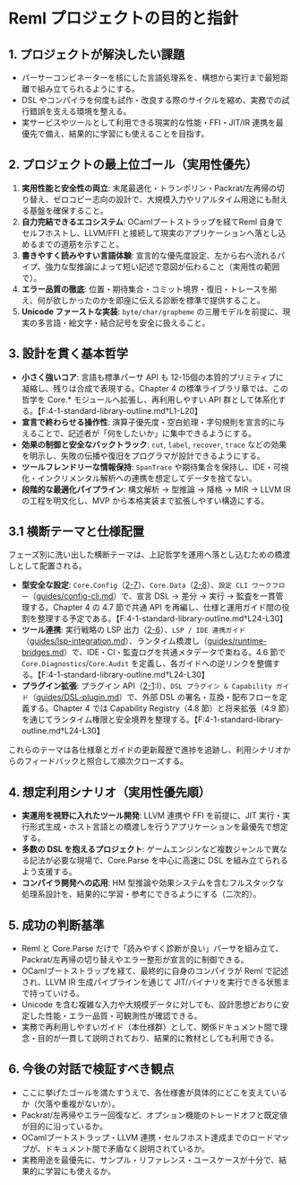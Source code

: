 # Reml プロジェクトの目的と指針

## 1. プロジェクトが解決したい課題

- パーサーコンビネーターを核にした言語処理系を、構想から実行まで最短距離で組み立てられるようにする。
- DSL やコンパイラを何度も試作・改良する際のサイクルを縮め、実務での試行錯誤を支える環境を整える。
- 実サービスやツールとして利用できる現実的な性能・FFI・JIT/IR 連携を最優先で備え、結果的に学習にも使えることを目指す。

## 2. プロジェクトの最上位ゴール（実用性優先）

1. **実用性能と安全性の両立**: 末尾最適化・トランポリン・Packrat/左再帰の切り替え、ゼロコピー志向の設計で、大規模入力やリアルタイム用途にも耐える基盤を確保すること。
2. **自力完結できるエコシステム**: OCamlブートストラップを経てReml 自身でセルフホストし、LLVM/FFI と接続して現実のアプリケーションへ落とし込めるまでの道筋を示すこと。
3. **書きやすく読みやすい言語体験**: 宣言的な優先度設定、左から右へ流れるパイプ、強力な型推論によって短い記述で意図が伝わること（実用性の範囲で）。
4. **エラー品質の徹底**: 位置・期待集合・コミット境界・復旧・トレースを揃え、何が欲しかったのかを即座に伝える診断を標準で提供すること。
5. **Unicode ファーストな実装**: `byte/char/grapheme` の三層モデルを前提に、現実の多言語・絵文字・結合記号を安全に扱えること。

## 3. 設計を貫く基本哲学

- **小さく強いコア**: 言語も標準パーサ API も 12-15個の本質的プリミティブに凝縮し、残りは合成で表現する。Chapter 4 の標準ライブラリ章では、この哲学を Core.* モジュールへ拡張し、再利用しやすい API 群として体系化する。【F:4-1-standard-library-outline.md†L1-L20】
- **宣言で終わらせる操作性**: 演算子優先度・空白処理・字句規則を宣言的に与えることで、記述者が「何をしたいか」に集中できるようにする。
- **効果の制御と安全なバックトラック**: `cut`, `label`, `recover`, `trace` などの効果を明示し、失敗の伝播や復旧をプログラマが設計できるようにする。
- **ツールフレンドリーな情報保持**: `SpanTrace` や期待集合を保持し、IDE・可視化・インクリメンタル解析への連携を想定してデータを捨てない。
- **段階的な最適化パイプライン**: 構文解析 → 型推論 → 降格 → MIR → LLVM IR の工程を明文化し、MVP から本格実装まで拡張しやすい構造にする。

## 3.1 横断テーマと仕様配置

フェーズ別に洗い出した横断テーマは、上記哲学を運用へ落とし込むための橋渡しとして配置される。

- **型安全な設定**: `Core.Config`（[2-7](2-7-config.md)）、`Core.Data`（[2-8](2-8-data.md)）、`設定 CLI ワークフロー`（[guides/config-cli.md](guides/config-cli.md)）で、宣言 DSL → 差分 → 実行 → 監査を一貫管理する。Chapter 4 の 4.7 節で共通 API を再編し、仕様と運用ガイド間の役割を整理する予定である。【F:4-1-standard-library-outline.md†L24-L30】
- **ツール連携**: 実行戦略の LSP 出力（[2-6](2-6-execution-strategy.md)）、`LSP / IDE 連携ガイド`（[guides/lsp-integration.md](guides/lsp-integration.md)）、ランタイム橋渡し（[guides/runtime-bridges.md](guides/runtime-bridges.md)）で、IDE・CI・監査ログを共通メタデータで束ねる。4.6 節で `Core.Diagnostics`/`Core.Audit` を定義し、各ガイドへの逆リンクを整備する。【F:4-1-standard-library-outline.md†L24-L30】
- **プラグイン拡張**: プラグイン API（[2-1](2-1-parser-type.md):I）、`DSL プラグイン & Capability ガイド`（[guides/DSL-plugin.md](guides/DSL-plugin.md)）で、外部 DSL の署名・互換・配布フローを定義する。Chapter 4 では Capability Registry（4.8 節）と将来拡張（4.9 節）を通じてランタイム権限と安全境界を整理する。【F:4-1-standard-library-outline.md†L24-L30】

これらのテーマは各仕様章とガイドの更新履歴で進捗を追跡し、利用シナリオからのフィードバックと照合して順次クローズする。

## 4. 想定利用シナリオ（実用性優先順）

- **実運用を視野に入れたツール開発**: LLVM 連携や FFI を前提に、JIT 実行・実行形式生成・ホスト言語との橋渡しを行うアプリケーションを最優先で想定する。
- **多数の DSL を抱えるプロジェクト**: ゲームエンジンなど複数ジャンルで異なる記法が必要な現場で、Core.Parse を中心に高速に DSL を組み立てられるよう支援する。
- **コンパイラ開発への応用**: HM 型推論や効果システムを含むフルスタックな処理系設計を、結果的に学習・参考にできるようにする（二次的）。

## 5. 成功の判断基準

- Reml と Core.Parse だけで「読みやすく診断が良い」パーサを組み立て、Packrat/左再帰の切り替えやエラー整形が宣言的に制御できる。
- OCamlブートストラップを経て、最終的に自身のコンパイラが Reml で記述され、LLVM IR 生成パイプラインを通じて JIT/バイナリを実行できる状態まで持っていける。
- Unicode を含む複雑な入力や大規模データに対しても、設計思想どおりに安定した性能・エラー品質・可観測性が確認できる。
- 実務で再利用しやすいガイド（本仕様群）として、関係ドキュメント間で理念・目的が一貫して説明されており、結果的に教材としても利用できる。

## 6. 今後の対話で検証すべき観点

- ここに挙げたゴールを満たすうえで、各仕様書が具体的にどこを支えているか（欠落や重複がないか）。
- Packrat/左再帰やエラー回復など、オプション機能のトレードオフと既定値が目的に沿っているか。
- OCamlブートストラップ・LLVM 連携・セルフホスト達成までのロードマップが、ドキュメント間で矛盾なく説明されているか。
- 実務用途を最優先に、サンプル・リファレンス・ユースケースが十分で、結果的に学習にも使えるか。
